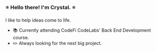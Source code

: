 ### :star: Hello there! I'm Crystal. :star:

I like to help ideas come to life. 

- :books: Currently attending CodeFi CodeLabs' Back End Development course.
- :pencil2: Always looking for the next big project. 


<!--
**LeelooMina/LeelooMina** is a ✨ _special_ ✨ repository because its `README.md` (this file) appears on your GitHub profile.

Here are some ideas to get you started:

- 🔭 I’m currently working on ...
- 🌱 I’m currently learning ...
- 👯 I’m looking to collaborate on ...
- 🤔 I’m looking for help with ...
- 💬 Ask me about ...
- 📫 How to reach me: ...
- 😄 Pronouns: ...
- ⚡ Fun fact: ...
-->
